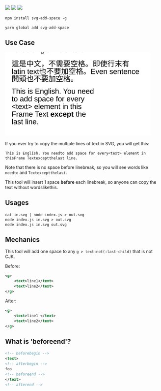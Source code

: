 ![](https://img.shields.io/npm/n/svg-add-space.svg)
![](https://img.shields.io/npm/v/svg-add-space.svg)
![](https://img.shields.io/npm/l/svg-add-space.svg)

`npm install svg-add-space -g`

`yarn global add svg-add-space`

## Use Case

![](assets/test.svg)

If you ever try to copy the multiple lines of text in SVG, you will get this:

```
This is English. You needto add space for every<text> element in thisFrame Textexceptthelast line.
```

Note that there is no space before linebreak, so you will see words like `needto` and `Textexceptthelast`.

This tool will insert 1 space **before** each linebreak, so anyone can copy the text without wordslikethis.

## Usages

```
cat in.svg | node index.js > out.svg
node index.js in.svg > out.svg
node index.js in.svg out.svg
```

## Mechanics

This tool will add one space to any `g > text:not(:last-child)` that is not CJK.

Before:

```svg
<g>
    <text>line1</text>
    <text>line2</text>
</g>
```

After:

```svg
<g>
    <text>line1 </text>
    <text>line2</text>
</g>
```

## What is 'beforeend'?

```svg
<!-- beforebegin -->
<text>
<!-- afterbegin -->
foo
<!-- beforeend -->
</text>
<!-- afterend -->
```

